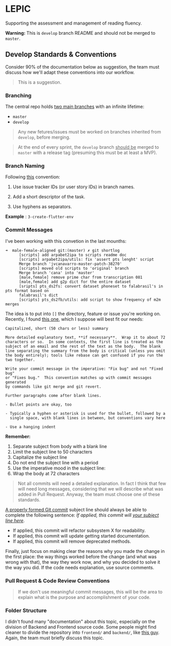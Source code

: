 # LEPIC

Supporting the assessment and management of reading fluency.

**Warning:** This is `develop` branch README and should not be merged to `master`.

## Develop Standards & Conventions

Consider 90% of the documentation below as suggestion, the team must discuss how we'll adapt these conventions into our workflow.

> This is a suggestion.


### Branching

The central repo holds [two main branches](https://nvie.com/posts/a-successful-git-branching-model/) with an infinite lifetime:

* `master`
* `develop`


>  Any new fetures/issues must be worked on branches inherited from `develop`, before merging.

> At the end of every sprint, the `develop` branch <ins>should be</ins> merged to `master` with a release tag (presuming this must be at least a MVP).

### Branch Naming

Following [this](https://deepsource.io/blog/git-branch-naming-conventions/) convention:

1. Use issue tracker IDs (or user story IDs) in branch names.

2. Add a short descriptor of the task.

3. Use hyphens as separators.

**Example** : `3-create-flutter-env`

### Commit Messages

I've been working with this convetion in the last mounths:

```
➜  male-female-aligned git:(master) ✗ git shortlog
      [scripts] add arpabet2ipa to scripts readme doc
      [scripts] arpabet2ipa/utils: fix 'assert pts lenght' script
      Merge branch 'jvcanavarro-master-patch-38270'
      [scripts] moved old scripts to 'original' branch
      Merge branch 'cana' into 'master'
      [male,female] remove prime char from transcription 081
      [male,female] add g2p dict for the entire dataset
      [sripts] pts_ds2fs: convert dataset phoneset to falabrasil's in pts format based on 
      falabrasil's dict
      [scripts] pts_ds2fb/utils: add script to show frequency of m2m merges
```

The idea is to put into `[]` the directory, feature or issue you're working on. Recently, I found [this one](https://tbaggery.com/2008/04/19/a-note-about-git-commit-messages.html), which I suppose will best fit our needs:

```
Capitalized, short (50 chars or less) summary

More detailed explanatory text, **if necessary**.  Wrap it to about 72
characters or so.  In some contexts, the first line is treated as the
subject of an email and the rest of the text as the body.  The blank
line separating the summary from the body is critical (unless you omit
the body entirely); tools like rebase can get confused if you run the
two together.

Write your commit message in the imperative: "Fix bug" and not "Fixed bug"
or "Fixes bug."  This convention matches up with commit messages generated
by commands like git merge and git revert.

Further paragraphs come after blank lines.

- Bullet points are okay, too

- Typically a hyphen or asterisk is used for the bullet, followed by a
  single space, with blank lines in between, but conventions vary here

- Use a hanging indent

```

**Remember:**


1. Separate subject from body with a blank line
2. Limit the subject line to 50 characters
3. Capitalize the subject line
4. Do not end the subject line with a period
5. Use the imperative mood in the subject line: 
6. Wrap the body at 72 characters

> Not all commits will need a detailed explanation. In fact I think that few will need long messages, considering that we will describe what was added in Pull Request. Anyway, the team must choose one of these standards.

[A properly formed Git commit](https://chris.beams.io/posts/git-commit/) subject line should always be able to complete the following sentence: _If applied, this commit will <ins> your subject line here</ins>_.

* If applied, this commit will refactor subsystem X for readability.
* If applied, this commit will update getting started documentation.
* If applied, this commit will remove deprecated methods.

Finally, just focus on making clear the reasons why you made the change in the first place: the way things worked before the change (and what was wrong with that), the way they work now, and why you decided to solve it the way you did. If the code needs explanation, use source comments.


### Pull Request & Code Review Conventions

> If we don't use meaningful commit messages, this will be the area to explain what is the purpose and accomplishment of your code.


### Folder Structure

I didn't found many "documentation" about this topic, especially on the division of Backend and Frontend source code. Some people might find cleaner to divide the repository into `frontend/` and `backend/`, like [this guy](https://github.com/ReeceRose/django-flutter-todo). Again, the team must briefly discuss this topic.

